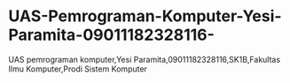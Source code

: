# UAS-Pemrograman-Komputer-Yesi-Paramita-09011182328116-
UAS pemrograman komputer,Yesi Paramita,09011182328116,SK1B,Fakultas Ilmu Komputer,Prodi Sistem Komputer
